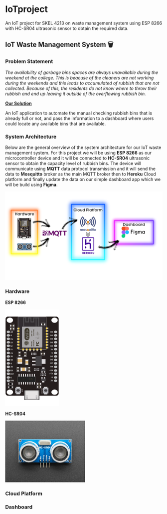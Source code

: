 # IoTproject
An IoT project for SKEL 4213 on waste management system using ESP 8266 with HC-SR04 ultrasonic sensor to obtain the required data.
## IoT Waste Management System 🗑️ 
### Problem Statement

*The availability of garbage bins spaces are always unavailable during the weekend at the college. This is beacuse of the cleaners are not working during the weekends and this leads to accumulated of rubbish that are not collected. Because of this, the residents do not know where to throw their rubbish and end up leaving it outside of the overflowing rubbish bin.* 

<strong><ins>Our Solution</ins></strong>

An IoT application to automate the manual checking rubbish bins that is already full or not, and pass the information to a dashboard where users could locate any available bins that are available.

### System Architecture

Below are the general overview of the system architecture for our IoT waste management system. For this project we will be using **ESP 8266** as our microcontroller device and it will be connected to **HC-SR04** ultrasonic sensor to obtain the capacity level of rubbish bins. The device will communicate using **MQTT** data protocol transmission and it will send the data to **Mosquitto** broker as the main MQTT broker then to **Heroku** Cloud platform and finally update the data on our simple dashboard app which we will be build using **Figma**. 

<img src="Images/system_arc.png">

### Hardware
<strong>ESP 8266</strong>

<img src="Images/esp8266.png" width="173" height="308">

<strong>HC-SR04</strong>


<img src="Images/hc_sr04.jpg" width="256" height="197">


### Cloud Platform

### Dashboard
